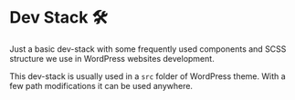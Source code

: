 # Dev Stack 🛠

Just a basic dev-stack with some frequently used components and SCSS structure we use in WordPress websites development.

This dev-stack is usually used in a `src` folder of WordPress theme. With a few path modifications it can be used anywhere.
